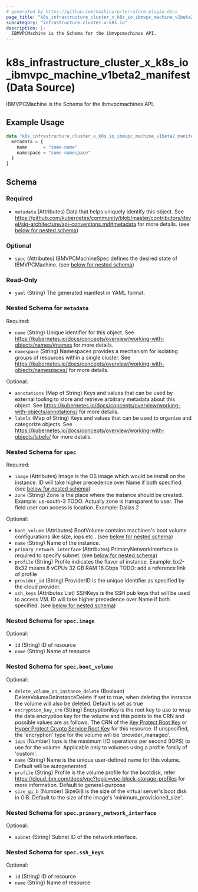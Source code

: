 ```yaml
---
# generated by https://github.com/hashicorp/terraform-plugin-docs
page_title: "k8s_infrastructure_cluster_x_k8s_io_ibmvpc_machine_v1beta2_manifest Data Source - terraform-provider-k8s"
subcategory: "infrastructure.cluster.x-k8s.io"
description: |-
  IBMVPCMachine is the Schema for the ibmvpcmachines API.
---
```


# k8s_infrastructure_cluster_x_k8s_io_ibmvpc_machine_v1beta2_manifest (Data Source)

IBMVPCMachine is the Schema for the ibmvpcmachines API.

## Example Usage

```terraform
data "k8s_infrastructure_cluster_x_k8s_io_ibmvpc_machine_v1beta2_manifest" "example" {
  metadata = {
    name      = "some-name"
    namespace = "some-namespace"
  }
}
```

<!-- schema generated by tfplugindocs -->
## Schema

### Required

- `metadata` (Attributes) Data that helps uniquely identify this object. See https://github.com/kubernetes/community/blob/master/contributors/devel/sig-architecture/api-conventions.md#metadata for more details. (see [below for nested schema](#nestedatt--metadata))

### Optional

- `spec` (Attributes) IBMVPCMachineSpec defines the desired state of IBMVPCMachine. (see [below for nested schema](#nestedatt--spec))

### Read-Only

- `yaml` (String) The generated manifest in YAML format.

<a id="nestedatt--metadata"></a>
### Nested Schema for `metadata`

Required:

- `name` (String) Unique identifier for this object. See https://kubernetes.io/docs/concepts/overview/working-with-objects/names/#names for more details.
- `namespace` (String) Namespaces provides a mechanism for isolating groups of resources within a single cluster. See https://kubernetes.io/docs/concepts/overview/working-with-objects/namespaces/ for more details.

Optional:

- `annotations` (Map of String) Keys and values that can be used by external tooling to store and retrieve arbitrary metadata about this object. See https://kubernetes.io/docs/concepts/overview/working-with-objects/annotations/ for more details.
- `labels` (Map of String) Keys and values that can be used to organize and categorize objects. See https://kubernetes.io/docs/concepts/overview/working-with-objects/labels/ for more details.


<a id="nestedatt--spec"></a>
### Nested Schema for `spec`

Required:

- `image` (Attributes) Image is the OS image which would be install on the instance. ID will take higher precedence over Name if both specified. (see [below for nested schema](#nestedatt--spec--image))
- `zone` (String) Zone is the place where the instance should be created. Example: us-south-3 TODO: Actually zone is transparent to user. The field user can access is location. Example: Dallas 2

Optional:

- `boot_volume` (Attributes) BootVolume contains machines's boot volume configurations like size, iops etc.. (see [below for nested schema](#nestedatt--spec--boot_volume))
- `name` (String) Name of the instance.
- `primary_network_interface` (Attributes) PrimaryNetworkInterface is required to specify subnet. (see [below for nested schema](#nestedatt--spec--primary_network_interface))
- `profile` (String) Profile indicates the flavor of instance. Example: bx2-8x32 means 8 vCPUs 32 GB RAM 16 Gbps TODO: add a reference link of profile
- `provider_id` (String) ProviderID is the unique identifier as specified by the cloud provider.
- `ssh_keys` (Attributes List) SSHKeys is the SSH pub keys that will be used to access VM. ID will take higher precedence over Name if both specified. (see [below for nested schema](#nestedatt--spec--ssh_keys))

<a id="nestedatt--spec--image"></a>
### Nested Schema for `spec.image`

Optional:

- `id` (String) ID of resource
- `name` (String) Name of resource


<a id="nestedatt--spec--boot_volume"></a>
### Nested Schema for `spec.boot_volume`

Optional:

- `delete_volume_on_instance_delete` (Boolean) DeleteVolumeOnInstanceDelete If set to true, when deleting the instance the volume will also be deleted. Default is set as true
- `encryption_key_crn` (String) EncryptionKey is the root key to use to wrap the data encryption key for the volume and this points to the CRN and possible values are as follows. The CRN of the [Key Protect Root Key](https://cloud.ibm.com/docs/key-protect?topic=key-protect-getting-started-tutorial) or [Hyper Protect Crypto Service Root Key](https://cloud.ibm.com/docs/hs-crypto?topic=hs-crypto-get-started) for this resource. If unspecified, the 'encryption' type for the volume will be 'provider_managed'.
- `iops` (Number) Iops is the maximum I/O operations per second (IOPS) to use for the volume. Applicable only to volumes using a profile family of 'custom'.
- `name` (String) Name is the unique user-defined name for this volume. Default will be autogenerated
- `profile` (String) Profile is the volume profile for the bootdisk, refer https://cloud.ibm.com/docs/vpc?topic=vpc-block-storage-profiles for more information. Default to general-purpose
- `size_gi_b` (Number) SizeGiB is the size of the virtual server's boot disk in GiB. Default to the size of the image's 'minimum_provisioned_size'.


<a id="nestedatt--spec--primary_network_interface"></a>
### Nested Schema for `spec.primary_network_interface`

Optional:

- `subnet` (String) Subnet ID of the network interface.


<a id="nestedatt--spec--ssh_keys"></a>
### Nested Schema for `spec.ssh_keys`

Optional:

- `id` (String) ID of resource
- `name` (String) Name of resource
